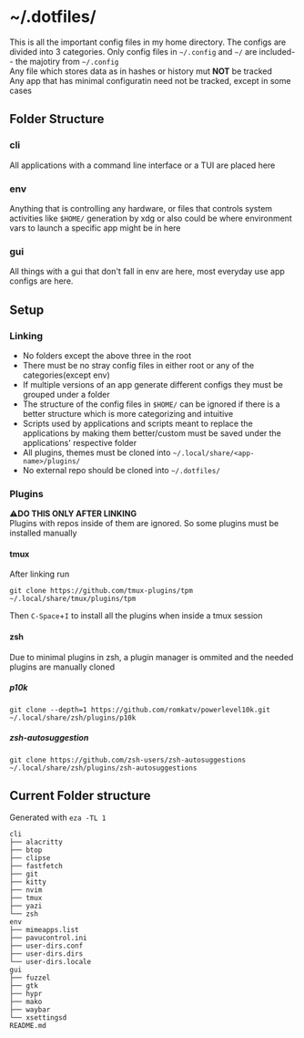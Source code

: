 # ~/.dotfiles/ 

This is all the important config files in my home directory. The configs are divided into 3 categories. Only config files in `~/.config` and `~/` are included--
the majotiry from `~/.config`  
Any file which stores data as in hashes or history mut **NOT** be tracked  
Any app that has minimal configuratin need not be tracked, except in some cases

## Folder Structure

### cli

All applications with a command line interface or a TUI are placed here

### env

Anything that is controlling any hardware, or files that controls system activities like `$HOME/` generation by xdg or also could be where environment vars to launch a specific app might be in here

### gui

All things with a gui that don't fall in env are here, most everyday use app configs are here.


## Setup 


### Linking

- No folders except the above three in the root
- There must be no stray config files in either root or any of the categories(except env)
- If multiple versions of an app generate different configs they must be grouped under a folder
- The structure of the config files in `$HOME/` can be ignored if there is a better structure which is more categorizing and intuitive
- Scripts used by applications and scripts meant to replace the applications by making them better/custom must be saved under the applications' respective folder
- All plugins, themes must be cloned into `~/.local/share/<app-name>/plugins/`  
- No external repo should be cloned into  `~/.dotfiles/`

### Plugins

⚠️**DO THIS ONLY AFTER LINKING**  
Plugins with repos inside of them are ignored. So some plugins must be installed manually

#### tmux

After linking run

```
git clone https://github.com/tmux-plugins/tpm ~/.local/share/tmux/plugins/tpm
```

Then `C-Space`+`I` to install all the plugins when inside a tmux session 

#### zsh

Due to minimal plugins in zsh, a plugin manager is ommited and the needed plugins are manually cloned

##### p10k

```
git clone --depth=1 https://github.com/romkatv/powerlevel10k.git ~/.local/share/zsh/plugins/p10k
```

##### zsh-autosuggestion

```
git clone https://github.com/zsh-users/zsh-autosuggestions ~/.local/share/zsh/plugins/zsh-autosuggestions
```

## Current Folder structure

Generated with `eza -TL 1`

```
cli
├── alacritty
├── btop
├── clipse
├── fastfetch
├── git
├── kitty
├── nvim
├── tmux
├── yazi
└── zsh
env
├── mimeapps.list
├── pavucontrol.ini
├── user-dirs.conf
├── user-dirs.dirs
└── user-dirs.locale
gui
├── fuzzel
├── gtk
├── hypr
├── mako
├── waybar
└── xsettingsd
README.md
```




